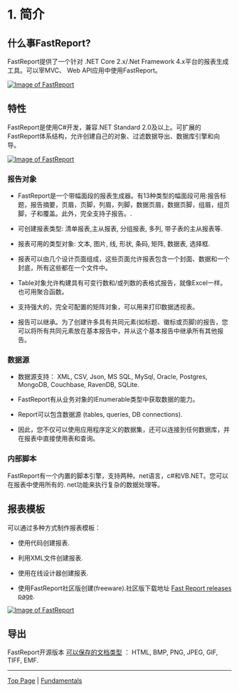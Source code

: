 # 1. 简介

## 什么事FastReport?

FastReport提供了一个针对 .NET Core 2.x/.Net Framework 4.x平台的报表生成工具。可以宰MVC、 Web API应用中使用FastReport。

[![Image of FastReport](images/FastReport-screenshot2-small.png)](images/FastReport-screenshot2.png)

## 特性

FastReport是使用C#开发，兼容.NET Standard 2.0及以上。可扩展的FastReport体系结构，允许创建自己的对象、过滤数据导出、数据库引擎和向导。

[![Image of FastReport](images/FastReport-screenshot1-small.png)](images/FastReport-screenshot1.png)

### 报告对象

- FastReport是一个带幅面段的报表生成器。有13种类型的幅面段可用:报告标题，报告摘要，页眉，页脚，列眉，列脚，数据页眉，数据页脚，组眉，组页脚，子和覆盖。此外，完全支持子报告。. 

- 可创建报表类型: 清单报表,主从报表, 分组报表, 多列, 带子表的主从报表等.

- 报表可用的类型对象: 文本, 图片, 线, 形状, 条码, 矩阵, 数据表, 选择框.

- 报表可以由几个设计页面组成，这些页面允许报表包含一个封面、数据和一个封底，所有这些都在一个文件中。

- Table对象允许构建具有可变行数和/或列数的表格式报告，就像Excel一样。也可用聚合函数。

- 支持强大的，完全可配置的矩阵对象，可以用来打印数据透视表。

- 报告可以继承。为了创建许多具有共同元素(如标题、徽标或页脚)的报告，您可以将所有共同元素放在基本报告中，并从这个基本报告中继承所有其他报告。

### 数据源

- 数据源支持： XML, CSV, Json, MS SQL, MySql, Oracle, Postgres, MongoDB, Couchbase, RavenDB, SQLite.

- FastReport有从业务对象的IEnumerable类型中获取数据的能力。 

- Report可以包含数据源 (tables, queries, DB connections). 

- 因此，您不仅可以使用应用程序定义的数据集，还可以连接到任何数据库，并在报表中直接使用表和查询。

### 内部脚本

FastReport有一个内置的脚本引擎，支持两种。net语言，c#和VB.NET。您可以在报表中使用所有的. net功能来执行复杂的数据处理等。

## 报表模板

可以通过多种方式制作报表模板：

- 使用代码创建报表.

- 利用XML文件创建报表.

- 使用在线设计器创建报表.

- 使用FastReport社区版创建(freeware).社区版下载地址 [Fast Report releases page](https://github.com/FastReports/FastReport/releases).

[![Image of FastReport](images/FastReport-screenshot3-small.png)](images/FastReport-screenshot3.png)

## 导出

FastReport开源版本 [可以保存的文档类型](Exporting.md) ： HTML, BMP, PNG, JPEG, GIF, TIFF, EMF.

---

[Top Page](README.md) | [Fundamentals](Fundamentals.md)
